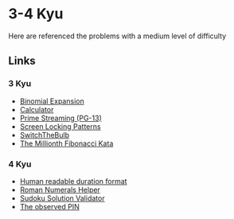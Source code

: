 # 3-4 Kyu

Here are referenced the problems with a medium level of difficulty

## Links

### 3 Kyu

- [Binomial Expansion](https://www.codewars.com/kata/540d0fdd3b6532e5c3000b5b "Binomial Expansion")
- [Calculator](https://www.codewars.com/kata/calculator "Calculator")
- [Prime Streaming (PG-13)](https://www.codewars.com/kata/prime-streaming-pg-13 "Prime Streaming (PG-13)")
- [Screen Locking Patterns](https://www.codewars.com/kata/585894545a8a07255e0002f1 "Screen Locking Patterns")
- [SwitchTheBulb](https://www.codewars.com/kata/5a96064cfd57777828000187 "SwitchTheBulb")
- [The Millionth Fibonacci Kata](https://www.codewars.com/kata/53d40c1e2f13e331fc000c26 "The Millionth Fibonacci Kata")

### 4 Kyu

- [Human readable duration format](https://www.codewars.com/kata/human-readable-duration-format "Human readable duration format")
- [Roman Numerals Helper](https://www.codewars.com/kata/51b66044bce5799a7f000003 "Roman Numerals Helper")
- [Sudoku Solution Validator](https://www.codewars.com/kata/sudoku-solution-validator "Sudoku Solution Validator")
- [The observed PIN](https://www.codewars.com/kata/5263c6999e0f40dee200059d "The observed PIN")
